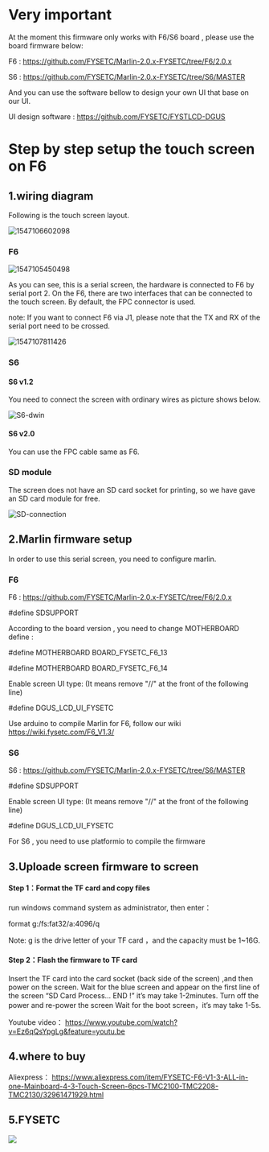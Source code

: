 # Very important

At the moment this firmware only works with F6/S6 board , please use the board firmware below:

F6 : https://github.com/FYSETC/Marlin-2.0.x-FYSETC/tree/F6/2.0.x

S6 : https://github.com/FYSETC/Marlin-2.0.x-FYSETC/tree/S6/MASTER

And you can use the software bellow to design your own UI that base on our UI.

UI design software : https://github.com/FYSETC/FYSTLCD-DGUS

# Step by step setup the touch screen on F6

## 1.wiring diagram

Following is the touch screen layout.

![1547106602098](IMAGES/1547106602098.png)

### F6

![1547105450498](IMAGES/1547105450498.png)

As you can see, this is a serial screen, the hardware is connected to F6 by serial port 2.
On the F6, there are two interfaces that can be connected to the touch screen. By default, the FPC connector is used.

note: If you want to connect F6 via J1, please note that the TX and RX of the serial port need to be crossed.

![1547107811426](IMAGES/1547107811426.png)

### S6

#### S6 v1.2 

You need to connect the screen with ordinary wires as picture shows below.

![S6-dwin](IMAGES/S6-dwin.png)

#### S6 v2.0 

You can use the FPC cable same as F6.

### SD module

The screen does not have an SD card socket for printing, so we have gave an SD card module for free.

![SD-connection](IMAGES/SD-connection.png)

## 2.Marlin firmware setup 

In order to use this serial screen, you need to configure marlin.

### F6

F6 : https://github.com/FYSETC/Marlin-2.0.x-FYSETC/tree/F6/2.0.x

#define SDSUPPORT

According to the board version , you need to change MOTHERBOARD define :

#define MOTHERBOARD BOARD_FYSETC_F6_13

#define MOTHERBOARD BOARD_FYSETC_F6_14

Enable screen UI type: (It means remove "//" at the front of the following line)

#define DGUS_LCD_UI_FYSETC 

Use arduino to compile Marlin for F6, follow our wiki https://wiki.fysetc.com/F6_V1.3/

### S6

S6 : https://github.com/FYSETC/Marlin-2.0.x-FYSETC/tree/S6/MASTER

#define SDSUPPORT

Enable screen UI type: (It means remove "//" at the front of the following line)

#define DGUS_LCD_UI_FYSETC 

For S6 , you need to use platformio to compile the firmware

## 3.Uploade screen firmware to screen

#### Step 1：Format the TF card and copy files

run windows command system as administrator, then enter：

format g:/fs:fat32/a:4096/q

Note: 
g is the drive letter of your TF card ，and the capacity must be 1~16G.

#### Step 2：Flash the firmware to TF card

Insert the TF card into the card socket (back side of the screen) ,and then power on the screen. 
Wait for the blue screen and appear on the first line of the screen “SD Card Process... END !” it’s may take 1-2minutes.
Turn off the power and re-power the screen Wait for the boot screen，it’s may take 1-5s.

Youtube video：
https://www.youtube.com/watch?v=Ez6qQsYpgLg&feature=youtu.be

## 4.where to buy

Aliexpress：
https://www.aliexpress.com/item/FYSETC-F6-V1-3-ALL-in-one-Mainboard-4-3-Touch-Screen-6pcs-TMC2100-TMC2208-TMC2130/32961471929.html

## 5.FYSETC

![](Info.jpg)